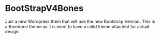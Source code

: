 # BootStrapV4Bones
Just a new Wordpress them that will use the new Bootstrap Version. This is a Barebone theme as it is ment to have a child theme attached for actual design.
